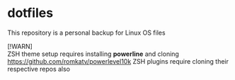 # dotfiles

This repository is a personal backup for Linux OS files

[!WARN]  
ZSH theme setup requires installing **powerline** and cloning https://github.com/romkatv/powerlevel10k
ZSH plugins require cloning their respective repos also
